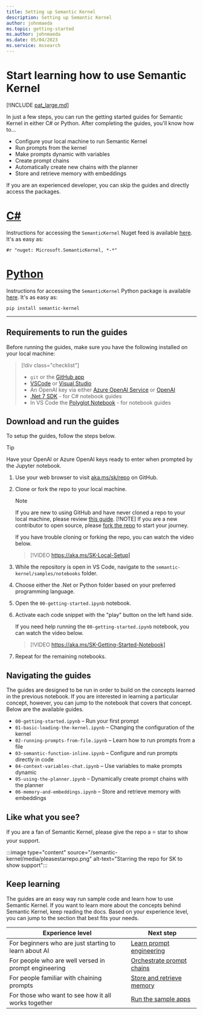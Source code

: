 ```yaml
---
title: Setting up Semantic Kernel
description: Setting up Semantic Kernel
author: johnmaeda
ms.topic: getting-started
ms.author: johnmaeda
ms.date: 05/04/2023
ms.service: mssearch
---
```

# Start learning how to use Semantic Kernel

[!INCLUDE [pat_large.md](../includes/pat_large.md)]

In just a few steps, you can run the getting started guides for Semantic Kernel in either C# or Python. After completing the guides, you'll know how to...
- Configure your local machine to run Semantic Kernel
- Run prompts from the kernel
- Make prompts dynamic with variables
- Create prompt chains
- Automatically create new chains with the planner
- Store and retrieve memory with embeddings


If you are an experienced developer, you can skip the guides and directly access the packages.

# [C#](#tab/Csharp)

Instructions for accessing the `SemanticKernel` Nuget feed is available [here](https://aka.ms/sk/nuget). It's as easy as:

```Nuget
#r "nuget: Microsoft.SemanticKernel, *-*"
```

# [Python](#tab/python)

Instructions for accessing the `SemanticKernel` Python package is available [here](https://aka.ms/sk/pypi). It's as easy as:

```PyPI
pip install semantic-kernel
```

---



## Requirements to run the guides
Before running the guides, make sure you have the following installed on your local machine:

> [!div class="checklist"]
> * `git` or the [GitHub app](https://desktop.github.com/) 
> * [VSCode](https://code.visualstudio.com/Download) or [Visual Studio](https://visualstudio.microsoft.com/downloads/) 
> * An OpenAI key via either [Azure OpenAI Service](/azure/cognitive-services/openai/quickstart?pivots=programming-language-studio) or [OpenAI](https://openai.com/api/)
> * [.Net 7 SDK](https://dotnet.microsoft.com/download) - for C# notebook guides
> * In VS Code the [Polyglot Notebook](https://marketplace.visualstudio.com/items?itemName=ms-dotnettools.dotnet-interactive-vscode) - for notebook guides

## Download and run the guides
To setup the guides, follow the steps below.

> [!TIP]
> Have your OpenAI or Azure OpenAI keys ready to enter when prompted by the Jupyter notebook.


1. Use your web browser to visit [aka.ms/sk/repo](https://aka.ms/sk/repo) on GitHub. 

2. Clone or fork the repo to your local machine.

   > [!NOTE]
   > If you are new to using GitHub and have never cloned a repo to your local machine, please review [this guide](https://docs.github.com/repositories/creating-and-managing-repositories/cloning-a-repository).
   > [!NOTE]
   > If you are a new contributor to open source, please [fork the repo](https://docs.github.com/en/get-started/quickstart/contributing-to-projects) to start your journey.

   If you have trouble cloning or forking the repo, you can watch the video below.
   > [!VIDEO https://aka.ms/SK-Local-Setup]

3. While the repository is open in VS Code, navigate to the `semantic-kernel/samples/notebooks` folder.

4. Choose either the .Net or Python folder based on your preferred programming language.

5. Open the `00-getting-started.ipynb` notebook.
6. Activate each code snippet with the "play" button on the left hand side.

   If you need help running the `00-getting-started.ipynb` notebook, you can watch the video below.
   > [!VIDEO https://aka.ms/SK-Getting-Started-Notebook] 

7. Repeat for the remaining notebooks.
    

## Navigating the guides
The guides are designed to be run in order to build on the concepts learned in the previous notebook. If you are interested in learning a particular concept, however, you can jump to the notebook that covers that concept. Below are the available guides.

- `00-getting-started.ipynb` – Run your first prompt
- `01-basic-loading-the-kernel.ipynb` – Changing the configuration of the kernel
- `02-running-prompts-from-file.ipynb` – Learn how to run prompts from a file
- `03-semantic-function-inline.ipynb` – Configure and run prompts directly in code
- `04-context-variables-chat.ipynb` – Use variables to make prompts dynamic
- `05-using-the-planner.ipynb` – Dynamically create prompt chains with the planner
- `06-memory-and-embeddings.ipynb` – Store and retrieve memory with embeddings

## Like what you see?
If you are a fan of Semantic Kernel, please give the repo a ⭐️ star to show your support. 

:::image type="content" source="/semantic-kernel/media/pleasestarrepo.png" alt-text="Starring the repo for SK to show support":::

## Keep learning
The guides are an easy way run sample code and learn how to use Semantic Kernel. If you want to learn more about the concepts behind Semantic Kernel, keep reading the docs. Based on your experience level, you can jump to the section that best fits your needs.

| Experience level     | Next step     |
|--------------|-----------|
| For beginners who are just starting to learn about AI | [Learn prompt engineering](/semantic-kernel/prompt-engineering/index) |
| For people who are well versed in prompt engineering | [Orchestrate prompt chains](/semantic-kernel/create-chains/index) |
| For people familiar with chaining prompts |  [Store and retrieve memory ](/semantic-kernel/memories/index) |
| For those who want to see how it all works together |  [Run the sample apps](/semantic-kernel/samples-and-solutions/index) |